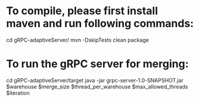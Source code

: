 # To compile, please first install maven and run following commands:

cd gRPC-adaptiveServer/
mvn -DskipTests clean package

# To run the gRPC server for merging:

cd gRPC-adaptiveServer/target
java -jar grpc-server-1.0-SNAPSHOT.jar $warehouse $merge_size $thread_per_warehouse $max_allowed_threads $iteration